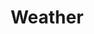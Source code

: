 ---
title: Weather
layout: post
image: /images/small/weather.jpg
external: https://www.accuweather.com/en/be/grimbergen/31674/daily-weather-forecast/31674
icons: <i class="fas fa-temperature-low"></i>
category: stats
---